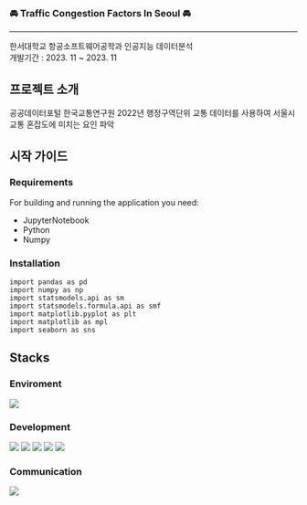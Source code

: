 ### 🚘 Traffic Congestion Factors In Seoul 🚘
____________________________________________________________
한서대학교 항공소프트웨어공학과 인공지능 데이터분석
<br>
개발기간 : 2023. 11 ~ 2023. 11

## 프로젝트 소개

공공데이터포털 한국교통연구원 2022년 행정구역단위 교통 데이터를 사용하여 서울시 교통 혼잡도에 미치는 요인 파악


## 시작 가이드

### Requirements
For building and running the application you need:

- JupyterNotebook
- Python
- Numpy

### Installation

    import pandas as pd
    import numpy as np
    import statsmodels.api as sm
    import statsmodels.formula.api as smf
    import matplotlib.pyplot as plt
    import matplotlib as mpl
    import seaborn as sns


## Stacks

### Enviroment
<div>
    <img src="https://img.shields.io/badge/Jupyter-F37626?style=flat-square&logo=Jupyter&logoColor=white">  
</div>
    
    
### Development
<div>
    <img src="https://img.shields.io/badge/python-3776AB?style=flat-square&logo=python&logoColor=white">
    <img src="https://img.shields.io/badge/pandas-150458?style=flat-square&logo=python&logoColor=white"> 
    <img src="https://img.shields.io/badge/statsmodels-150458?style=flat-square&logoColor=white"> 
    <img src="https://img.shields.io/badge/matplotlib-150458?style=flat-square&logoColor=white"> 
    <img src="https://img.shields.io/badge/seaborn-150458?style=flat-square&logoColor=white"> 
</div>

    
### Communication
<div>
    <img src="https://img.shields.io/badge/notion-000000?style=flat-square&logo=Notion&logoColor=white"> 
</div>

